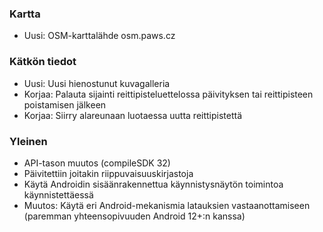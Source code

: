### Kartta
- Uusi: OSM-karttalähde osm.paws.cz

### Kätkön tiedot
- Uusi: Uusi hienostunut kuvagalleria
- Korjaa: Palauta sijainti reittipisteluettelossa päivityksen tai reittipisteen poistamisen jälkeen
- Korjaa: Siirry alareunaan luotaessa uutta reittipistettä

### Yleinen
- API-tason muutos (compileSDK 32)
- Päivitettiin joitakin riippuvaisuuskirjastoja
- Käytä Androidin sisäänrakennettua käynnistysnäytön toimintoa käynnistettäessä
- Muutos: Käytä eri Android-mekanismia latauksien vastaanottamiseen (paremman yhteensopivuuden Android 12+:n kanssa)

